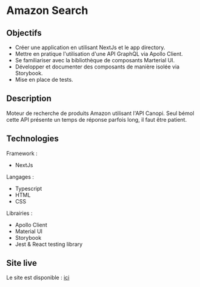 # Amazon Search

## Objectifs
- Créer une application en utilisant NextJs et le app directory.
- Mettre en pratique l'utilisation d'une API GraphQL via Apollo Client.
- Se familiariser avec la bibliothèque de composants Marterial UI.
- Développer et documenter des composants de manière isolée via Storybook.
- Mise en place de tests.

## Description
Moteur de recherche de produits Amazon utilisant l'API Canopi. Seul bémol cette API présente un temps de réponse parfois long, il faut être patient.

## Technologies
Framework :
- NextJs

Langages :
- Typescript
- HTML
- CSS

Librairies :
- Apollo Client
- Material UI
- Storybook
- Jest & React testing library

## Site live
Le site est disponible : [ici]()